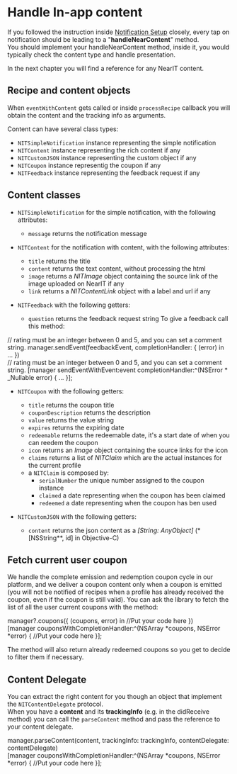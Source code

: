# Handle In-app content

If you followed the instruction inside [Notification Setup](setup-notifications.md) closely, every tap on notification should be leading to a "**handleNearContent**" method.<br>
You should implement your handleNearContent method, inside it, you would typically check the content type and handle presentation.

In the next chapter you will find a reference for any NearIT content.

## Recipe and content objects

When `eventWithContent` gets called or inside `processRecipe` callback you will obtain the content and the tracking info as arguments. 

Content can have several class types:

- `NITSimpleNotification` instance representing the simple notification
- `NITContent` instance representing the rich content if any
- `NITCustomJSON` instance representing the custom object if any
- `NITCoupon` instance representig the coupon if any
- `NITFeedback` instance representing the feedback request if any

## Content classes

- `NITSimpleNotification` for the simple notification, with the following attributes:
    - `message` returns the notification message

- `NITContent` for the notification with content, with the following attributes:
    - `title` returns the title
    - `content` returns the text content, without processing the html
    - `image` returns a *NITImage* object containing the source link of the image uploaded on NearIT if any
    - `link` returns a *NITContentLink* object with a label and url if any
    
- `NITFeedback` with the following getters:
    - `question` returns the feedback request string
To give a feedback call this method:

<div class="code-swift">
// rating must be an integer between 0 and 5, and you can set a comment string.
manager.sendEvent(feedbackEvent, completionHandler: { (error) in
    ...
})
</div>
<div class="code-objc">
// rating must be an integer between 0 and 5, and you can set a comment string.
[manager sendEventWithEvent:event completionHandler:^(NSError * _Nullable error) {
    ...
}];
</div>

    
- `NITCoupon` with the following getters:
    - `title` returns the coupon title
    - `couponDescription` returns the description
    - `value` returns the value string
    - `expires` returns the expiring date
    - `redeemable` returns the redeemable date, it's a start date of when you can reedem the coupon
    - `icon` returns an *Image* object containing the source links for the icon
    - `claims` returns a list of *NITClaim* which are the actual instances for the current profile
    - a `NITClaim` is composed by:
        - `serialNumber` the unique number assigned to the coupon instance
        - `claimed` a date representing when the coupon has been claimed
        - `redeemed` a date representing when the coupon has ben used

    
- `NITCustomJSON` with the following getters:
    - `content` returns the json content as a *[String: AnyObject]* (*[NSString**, id] in Objective-C)

## Fetch current user coupon

We handle the complete emission and redemption coupon cycle in our platform, and we deliver a coupon content only when a coupon is emitted (you will not be notified of recipes when a profile has already received the coupon, even if the coupon is still valid).
You can ask the library to fetch the list of all the user current coupons with the method:

<div class="code-swift">
manager?.coupons({ (coupons, error) in
    //Put your code here
})
</div>
<div class="code-objc">
[manager couponsWithCompletionHandler:^(NSArray<NITCoupon *> *coupons, NSError *error) {
    //Put your code here
}];
</div>



The method will also return already redeemed coupons so you get to decide to filter them if necessary.

## Content Delegate
You can extract the right content for you though an object that implement the  `NITContentDelegate` protocol.<br/>
When you have a **content** and its **trackingInfo** (e.g. in the didReceive method) you can call the `parseContent` method and pass the reference to your content delegate.
<div class="code-swift">
manager.parseContent(content, trackingInfo: trackingInfo, contentDelegate: contentDelegate)
</div>
<div class="code-objc">
[manager couponsWithCompletionHandler:^(NSArray<NITCoupon *> *coupons, NSError *error) {
//Put your code here
}];
</div>
